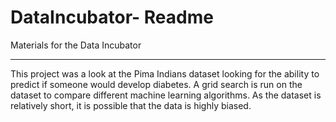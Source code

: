 # DataIncubator- Readme
Materials for the Data Incubator
___


This project was a look at the Pima Indians dataset looking for the ability to predict if someone would develop diabetes.  A grid search is run on the dataset to compare different machine learning algorithms.  As the dataset is relatively short, it is possible that the data is highly biased.
